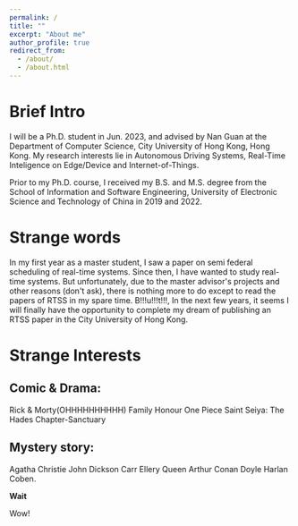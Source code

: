 ```yaml
---
permalink: /
title: ""
excerpt: "About me"
author_profile: true
redirect_from: 
  - /about/
  - /about.html
---
```



Brief Intro
======
I will be a Ph.D. student in Jun. 2023, and advised by Nan Guan at the Department of Computer Science, City University of Hong Kong, Hong Kong. My research interests lie in Autonomous Driving Systems, Real-Time Inteligence on Edge/Device and Internet-of-Things. 

Prior to my Ph.D. course, I received my B.S. and M.S. degree from the School of Information and Software Engineering, University of Electronic Science and Technology of China in 2019 and 2022.


Strange words
======
In my first year as a master student, I saw a paper on semi federal scheduling of real-time systems. Since then, I have wanted to study real-time systems. But unfortunately, due to the master advisor's projects and other reasons (don't ask), there is nothing more to do except to read the papers of RTSS in my spare time. B!!!u!!!t!!!, In the next few years, it seems I will finally have the opportunity to complete my dream of publishing an RTSS paper in the City University of Hong Kong.

Strange Interests
======
Comic & Drama:
------ 
Rick & Morty(OHHHHHHHHHH)
Family Honour
One Piece
Saint Seiya: The Hades Chapter-Sanctuary

Mystery story: 
------
Agatha Christie
John Dickson Carr
Ellery Queen
Arthur Conan Doyle
Harlan Coben.

**Wait**

Wow!